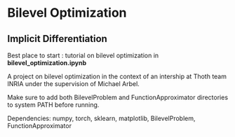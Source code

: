 # Bilevel Optimization
## Implicit Differentiation

Best place to start : tutorial on bilevel optimization in **bilevel_optimization.ipynb**

A project on bilevel optimization in the context of an intership at Thoth team INRIA under the supervision of Michael Arbel.

Make sure to add both BilevelProblem and FunctionApproximator directories to system PATH before running.

Dependencies: numpy, torch, sklearn, matplotlib, BilevelProblem, FunctionApproximator